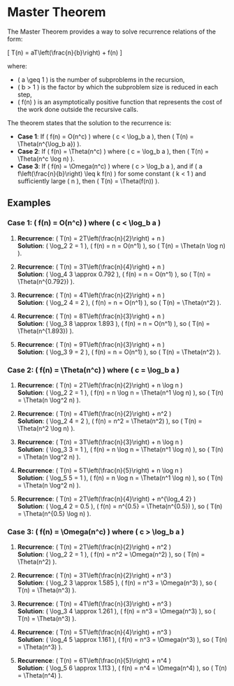 # Master Theorem

The Master Theorem provides a way to solve recurrence relations of the form:

\[ T(n) = aT\left(\frac{n}{b}\right) + f(n) \]

where:
- \( a \geq 1 \) is the number of subproblems in the recursion,
- \( b > 1 \) is the factor by which the subproblem size is reduced in each step,
- \( f(n) \) is an asymptotically positive function that represents the cost of the work done outside the recursive calls.

The theorem states that the solution to the recurrence is:

- **Case 1**: If \( f(n) = O(n^c) \) where \( c < \log_b a \), then \( T(n) = \Theta(n^{\log_b a}) \).
- **Case 2**: If \( f(n) = \Theta(n^c) \) where \( c = \log_b a \), then \( T(n) = \Theta(n^c \log n) \).
- **Case 3**: If \( f(n) = \Omega(n^c) \) where \( c > \log_b a \), and if \( a f\left(\frac{n}{b}\right) \leq k f(n) \) for some constant \( k < 1 \) and sufficiently large \( n \), then \( T(n) = \Theta(f(n)) \).

## Examples

### Case 1: \( f(n) = O(n^c) \) where \( c < \log_b a \)

1. **Recurrence**: \( T(n) = 2T\left(\frac{n}{2}\right) + n \)  
   **Solution**: \( \log_2 2 = 1 \), \( f(n) = n = O(n^1) \), so \( T(n) = \Theta(n \log n) \).

2. **Recurrence**: \( T(n) = 3T\left(\frac{n}{4}\right) + n \)  
   **Solution**: \( \log_4 3 \approx 0.792 \), \( f(n) = n = O(n^1) \), so \( T(n) = \Theta(n^{0.792}) \).

3. **Recurrence**: \( T(n) = 4T\left(\frac{n}{2}\right) + n \)  
   **Solution**: \( \log_2 4 = 2 \), \( f(n) = n = O(n^1) \), so \( T(n) = \Theta(n^2) \).

4. **Recurrence**: \( T(n) = 8T\left(\frac{n}{3}\right) + n \)  
   **Solution**: \( \log_3 8 \approx 1.893 \), \( f(n) = n = O(n^1) \), so \( T(n) = \Theta(n^{1.893}) \).

5. **Recurrence**: \( T(n) = 9T\left(\frac{n}{3}\right) + n \)  
   **Solution**: \( \log_3 9 = 2 \), \( f(n) = n = O(n^1) \), so \( T(n) = \Theta(n^2) \).

### Case 2: \( f(n) = \Theta(n^c) \) where \( c = \log_b a \)

1. **Recurrence**: \( T(n) = 2T\left(\frac{n}{2}\right) + n \log n \)  
   **Solution**: \( \log_2 2 = 1 \), \( f(n) = n \log n = \Theta(n^1 \log n) \), so \( T(n) = \Theta(n \log^2 n) \).

2. **Recurrence**: \( T(n) = 4T\left(\frac{n}{2}\right) + n^2 \)  
   **Solution**: \( \log_2 4 = 2 \), \( f(n) = n^2 = \Theta(n^2) \), so \( T(n) = \Theta(n^2 \log n) \).

3. **Recurrence**: \( T(n) = 3T\left(\frac{n}{3}\right) + n \log n \)  
   **Solution**: \( \log_3 3 = 1 \), \( f(n) = n \log n = \Theta(n^1 \log n) \), so \( T(n) = \Theta(n \log^2 n) \).

4. **Recurrence**: \( T(n) = 5T\left(\frac{n}{5}\right) + n \log n \)  
   **Solution**: \( \log_5 5 = 1 \), \( f(n) = n \log n = \Theta(n^1 \log n) \), so \( T(n) = \Theta(n \log^2 n) \).

5. **Recurrence**: \( T(n) = 2T\left(\frac{n}{4}\right) + n^{\log_4 2} \)  
   **Solution**: \( \log_4 2 = 0.5 \), \( f(n) = n^{0.5} = \Theta(n^{0.5}) \), so \( T(n) = \Theta(n^{0.5} \log n) \).

### Case 3: \( f(n) = \Omega(n^c) \) where \( c > \log_b a \)

1. **Recurrence**: \( T(n) = 2T\left(\frac{n}{2}\right) + n^2 \)  
   **Solution**: \( \log_2 2 = 1 \), \( f(n) = n^2 = \Omega(n^2) \), so \( T(n) = \Theta(n^2) \).

2. **Recurrence**: \( T(n) = 3T\left(\frac{n}{2}\right) + n^3 \)  
   **Solution**: \( \log_2 3 \approx 1.585 \), \( f(n) = n^3 = \Omega(n^3) \), so \( T(n) = \Theta(n^3) \).

3. **Recurrence**: \( T(n) = 4T\left(\frac{n}{3}\right) + n^3 \)  
   **Solution**: \( \log_3 4 \approx 1.261 \), \( f(n) = n^3 = \Omega(n^3) \), so \( T(n) = \Theta(n^3) \).

4. **Recurrence**: \( T(n) = 5T\left(\frac{n}{4}\right) + n^3 \)  
   **Solution**: \( \log_4 5 \approx 1.161 \), \( f(n) = n^3 = \Omega(n^3) \), so \( T(n) = \Theta(n^3) \).

5. **Recurrence**: \( T(n) = 6T\left(\frac{n}{5}\right) + n^4 \)  
   **Solution**: \( \log_5 6 \approx 1.113 \), \( f(n) = n^4 = \Omega(n^4) \), so \( T(n) = \Theta(n^4) \).
